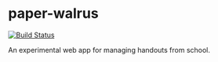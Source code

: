 # paper-walrus
[![Build Status](https://travis-ci.org/tehwalris/paper-walrus.svg?branch=master)](https://travis-ci.org/tehwalris/paper-walrus)

An experimental web app for managing handouts from school.
